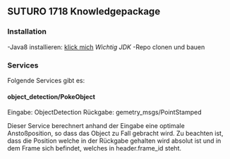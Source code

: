 ## SUTURO 1718 Knowledgepackage

### Installation

-Java8 installieren: [klick mich](https://wiki.ubuntuusers.de/Java/Installation/Oracle_Java/Java_8/) *Wichtig JDK*
-Repo clonen und bauen

### Services

Folgende Services gibt es:

#### object_detection/PokeObject

Eingabe: ObjectDetection
Rückgabe: gemetry_msgs/PointStamped

Dieser Service berechnert anhand der Eingabe eine optimale Anstoßposition, so dass das Object zu Fall gebracht wird. Zu beachten ist, dass die Position welche in der Rückgabe gehalten wird absolut ist und in dem Frame sich befindet, welches in header.frame_id steht.
